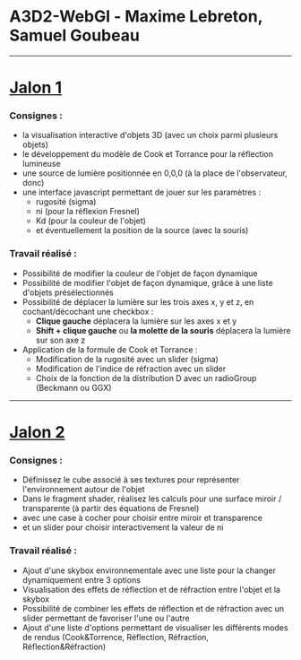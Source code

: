 # A3D2-WebGl - Maxime Lebreton, Samuel Goubeau

---
# <u>Jalon 1</u>
### Consignes :
- la visualisation interactive d'objets 3D (avec un choix parmi plusieurs objets)
- le développement du modèle de Cook et Torrance pour la réflection lumineuse
- une source de lumière positionnée en 0,0,0 (à la place de l'observateur, donc)
- une interface javascript permettant de jouer sur les paramètres :
    - rugosité (sigma)
    - ni (pour la réflexion Fresnel)
    - Kd (pour la couleur de l'objet)
    - et éventuellement la position de la source (avec la souris)

### Travail réalisé :

- Possibilité de modifier la couleur de l'objet de façon dynamique
- Possibilité de modifier l'objet de façon dynamique, grâce à une liste d'objets présélectionnés
- Possibilité de déplacer la lumière sur les trois axes x, y et z, en cochant/décochant une checkbox :
    - **Clique gauche** déplacera la lumière sur les axes x et y
    - **Shift + clique gauche** ou **la molette de la souris** déplacera la lumière sur son axe z
- Application de la formule de Cook et Torrance :
    - Modification de la rugosité avec un slider (sigma)
    - Modification de l'indice de réfraction avec un slider
    - Choix de la fonction de la distribution D avec un radioGroup (Beckmann ou GGX)


---
# <u>Jalon 2</u>
### Consignes :
- Définissez le cube associé à ses textures pour représenter l'environnement autour de l'objet
- Dans le fragment shader, réalisez les calculs pour une surface miroir / transparente (à partir des équations de Fresnel)
- avec une case à cocher pour choisir entre miroir et transparence
- et un slider pour choisir interactivement la valeur de ni

### Travail réalisé :

- Ajout d'une skybox environnementale avec une liste pour la changer dynamiquement entre 3 options
- Visualisation des effets de réflection et de réfraction entre l'objet et la skybox
- Possibilité de combiner les effets de réflection et de réfraction avec un slider permettant de favoriser l'une ou l'autre
- Ajout d'une liste d'options permettant de visualiser les différents modes de rendus (Cook&Torrence, Réflection, Réfraction, Réflection&Réfraction)